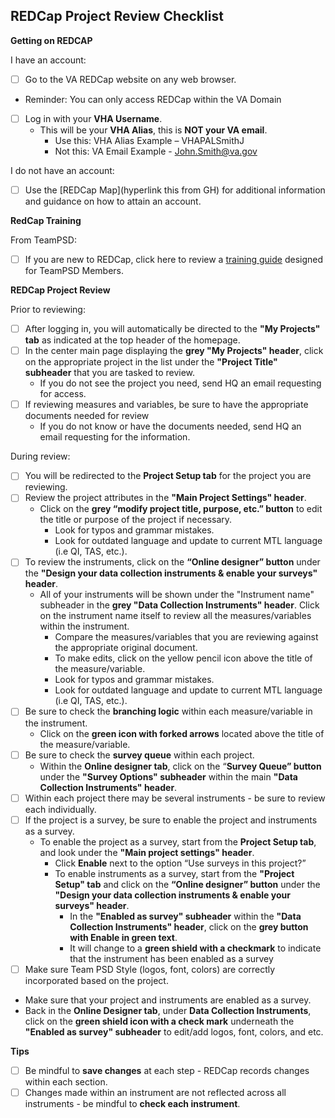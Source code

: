 
## **REDCap Project Review Checklist**

**Getting on REDCAP**

I have an account:
- [ ]	Go to the VA REDCap website on any web browser.
   - Reminder: You can only access REDCap within the VA Domain
- [ ] Log in with your **VHA Username**.
   - This will be your **VHA Alias**, this is **NOT your VA email**.
     - Use this: VHA Alias Example – VHAPALSmithJ
     - Not this: VA Email Example - John.Smith@va.gov
   
I do not have an account:
- [ ] Use the [REDCap Map](hyperlink this from GH) for additional information and guidance on how to attain an account.

**RedCap Training**

From TeamPSD:
- [ ] If you are new to REDCap, click here to review a [training guide](https://github.com/lzim/teampsd/blob/master/resources/training_guides/redcap/va_redcap.md) designed for TeamPSD Members.

**REDCap Project Review**

Prior to reviewing:

- [ ] After logging in, you will automatically be directed to the **"My Projects" tab** as indicated at the top header of the homepage. 
- [ ] In the center main page displaying the **grey "My Projects" header**, click on the appropriate project in the list under the **"Project Title" subheader** that you are tasked to review.
   - If you do not see the project you need, send HQ an email requesting for access.
- [ ] If reviewing measures and variables, be sure to have the appropriate documents needed for review
   - If you do not know or have the documents needed, send HQ an email requesting for the information.

During review:

- [ ] You will be redirected to the **Project Setup tab** for the project you are reviewing. 
- [ ] Review the project attributes in the **"Main Project Settings" header**.
   - Click on the **grey “modify project title, purpose, etc.” button** to edit the title or purpose of the project if necessary.
     - Look for typos and grammar mistakes.
     - Look for outdated language and update to current MTL language (i.e QI, TAS, etc.).
- [ ] To review the instruments, click on the **“Online designer” button** under the **"Design your data collection instruments & enable your surveys" header**.
   - All of your instruments will be shown under the "Instrument name" subheader in the **grey "Data Collection Instruments" header**. Click on the instrument name itself to review all the measures/variables within the instrument.
        - Compare the measures/variables that you are reviewing against the appropriate original document.
        - To make edits, click on the yellow pencil icon above the title of the measure/variable.
        - Look for typos and grammar mistakes.
        - Look for outdated language and update to current MTL language (i.e QI, TAS, etc.).
- [ ] Be sure to check the **branching logic** within each measure/variable in the instrument.
   - Click on the **green icon with forked arrows** located above the title of the measure/variable. 
- [ ] Be sure to check the **survey queue** within each project.
   - Within the **Online designer tab**, click on the “**Survey Queue” button** under the **"Survey Options" subheader** within the main **"Data Collection Instruments" header**.
- [ ] Within each project there may be several instruments - be sure to review each individually.
- [ ] If the project is a survey, be sure to enable the project and instruments as a survey.
   - To enable the project as a survey, start from the **Project Setup tab**, and look under the **"Main project settings" header**.
       - Click **Enable** next to the option “Use surveys in this project?” 
       - To enable instruments as a survey, start from the **"Project Setup" tab** and click on the **“Online designer” button** under the **"Design your data collection instruments & enable your surveys" header**.
           - In the **"Enabled as survey" subheader** within the **"Data Collection Instruments" header**, click on the **grey button with  Enable in green text**. 
           - It will change to a **green shield with a checkmark** to indicate that the instrument has been enabled as a survey
- [ ]	Make sure Team PSD Style (logos, font, colors) are correctly incorporated based on the project. 
   - Make sure that your project and instruments are enabled as a survey.
   - Back in the **Online Designer tab**, under **Data Collection Instruments**, click on the **green shield icon with a check mark** underneath the **"Enabled as survey" subheader** to edit/add logos, font, colors, and etc.

**Tips**
- [ ] Be mindful to **save changes** at each step - REDCap records changes within each section.
- [ ] Changes made within an instrument are not reflected across all instruments - be mindful to **check each instrument**.
